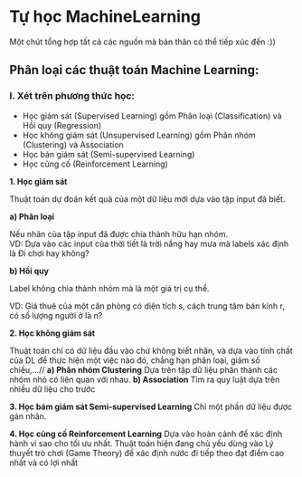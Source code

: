 # Tự học MachineLearning
Một chút tổng hợp tất cả các nguồn mà bản thân có thể tiếp xúc đến :))
## Phân loại các thuật toán Machine Learning:
### I. Xét trên phương thức học:
+ Học giám sát (Supervised Learning) gồm Phân loại (Classification) và Hồi quy (Regression)
+ Học không giám sát (Unsupervised Learning) gồm Phân nhóm (Clustering) và Association
+ Học bán giám sát (Semi-supervised Learning)
+ Học củng cố (Reinforcement Learning)

**1. Học giám sát** 

  Thuật toán dự đoán kết quả của một dữ liệu mới dựa vào tập input đã biết.
  
  **a) Phân loại**
  
  Nếu nhãn của tập input đã được chia thành hữu hạn nhóm.\
  VD: Dựa vào các input của thời tiết là trời nắng hay mưa mà labels xác định là Đi chơi hay không?
  
  **b) Hồi quy**
  
  Label không chia thành nhóm mà là một giá trị cụ thể. 
  
  VD: Giá thuê của một căn phòng có diện tích s, cách trung tâm bán kính r, có số lượng người ở là n?
  
  **2. Học không giám sát**
  
  Thuật toán chỉ có dữ liệu đầu vào chứ không biết nhãn, và dựa vào tính chất của DL để thực hiện một việc nào đó, chẳng hạn phân loại, giảm số chiều,...//
  **a) Phân nhóm Clustering**
  Dựa trên tập dữ liệu phân thành các nhóm nhỏ có liên quan với nhau.
  **b) Association**
  Tìm ra quy luật dựa trên nhiều dữ liệu cho trước
  
  **3. Học bám giám sát Semi-supervised Learning**
  Chỉ một phần dữ liệu được gán nhãn.
  
  **4. Học củng cố Reinforcement Learning**
  Dựa vào hoàn cảnh để xác định hành vi sao cho tối ưu nhất.
  Thuật toán hiện đang chủ yếu dùng vào Lý thuyết trò chơi (Game Theory) để xác định nước đi tiếp theo đạt điểm cao nhất và có lợi nhất
